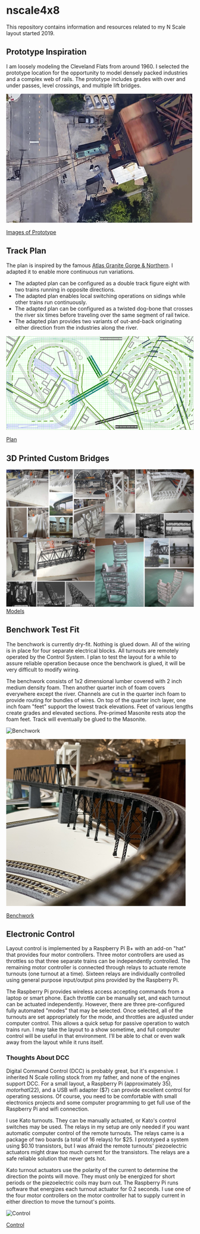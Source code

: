 # nscale4x8
This repository contains information and resources related to my N Scale layout started 2019.

## Prototype Inspiration

I am loosely modeling the Cleveland Flats from around 1960. I selected the prototype location for the opportunity to model densely packed industries and a complex web of rails. The prototype includes grades with over and under passes, level crossings, and multiple lift bridges.

![Turnout at Lift Bridge](prototypeInspiration/turnoutAtLiftBridge.png)

[Images of Prototype](prototypeInspiration/Prototypes.md)

## Track Plan

The plan is inspired by the famous [Atlas Granite Gorge & Northern](https://www.modeltrainforum.com/picture.php?albumid=241&pictureid=2492). I adapted it to enable more continuous run variations. 

- The adapted plan can be configured as a double track figure eight with two trains running in opposite directions.
- The adapted plan enables local switching operations on sidings while other trains run continuously.
- The adapted plan can be configured as a twisted dog-bone that crosses the river six times before traveling over the same segment of rail twice.
- The adapted plan provides two variants of out-and-back originating either direction from the industries along the river.
  
![Plan](plan/rev8s.png)

[Plan](plan/Rev8Blocks.pdf)

## 3D Printed Custom Bridges

![Models and Prototype Inspirations](printedModels/Custom3DPrintedModels.png)
[Models](printedModels/Custom3DPrintedBridges.md)

## Benchwork Test Fit

The benchwork is currently dry-fit. Nothing is glued down. All of the wiring is in place for four separate electrical blocks. All turnouts are remotely operated by the Control System. I plan to test the layout for a while to assure reliable operation because once the benchwork is glued, it will be very difficult to modify wiring.

The benchwork consists of 1x2 dimensional lumber covered with 2 inch medium density foam. Then another quarter inch of foam covers everywhere except the river. Channels are cut in the quarter inch foam to provide routing for bundles of wires. On top of the quarter inch layer, one inch foam "feet" support the lowest track elevations. Feet of various lengths create grades and elevated sections. Pre-primed Masonite rests atop the foam feet. Track will eventually be glued to the Masonite.

![Benchwork](benchwork/IMG_0104.png)

![Benchwork](benchwork/IMG_0110.png)

[Benchwork](benchwork/benchwork.md)

## Electronic Control

Layout control is implemented by a Raspberry Pi B+ with an add-on "hat" that provides four motor controllers. Three motor controllers are used as throttles so that three separate trains can be independently controlled. The remaining motor controller is connected through relays to actuate remote turnouts (one turnout at a time). Sixteen relays are individually controlled using general purpose input/output pins provided by the Raspberry Pi.

The Raspberry Pi provides wireless access accepting commands from a laptop or smart phone. Each throttle can be manually set, and each turnout can be actuated independently. However, there are three pre-configured fully automated "modes" that may be selected. Once selected, all of the turnouts are set appropriately for the mode, and throttles are adjusted under computer control. This allows a quick setup for passive operation to watch trains run. I may take the layout to a show sometime, and full computer control will be useful in that environment. I'll be able to chat or even walk away from the layout while it runs itself.

### Thoughts About DCC

Digital Command Control (DCC) is probably great, but it's expensive. I inherited N Scale rolling stock from my father, and none of the engines support DCC. For a small layout, a Raspberry Pi (approximately $35), motor hat ($22), and a USB wifi adapter ($7) can provide excellent control for operating sessions. Of course, you need to be comfortable with small electronics projects and some computer programming to get full use of the Raspberry Pi and wifi connection.

I use Kato turnouts. They can be manually actuated, or Kato's control switches may be used. The relays in my setup are only needed if you want automatic computer control of the remote turnouts. The relays came is a package of two boards (a total of 16 relays) for $25. I prototyped a system using $0.10 transistors, but I was afraid the remote turnouts' piezoelectric actuators might draw too much current for the transistors. The relays are a safe reliable solution that never gets hot.

Kato turnout actuators use the polarity of the current to determine the direction the points will move. They must only be energized for short periods or the piezoelectric coils may burn out. The Raspberry Pi runs software that energizes each turnout actuator for 0.2 seconds. I use one of the four motor controllers on the motor controller hat to supply current in either direction to move the turnout's points. 

![Control](controls/IMG_0125.png)

[Control](controls/Control.md)
